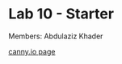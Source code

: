 # Lab 10 - Starter
Members: Abdulaziz Khader

[canny.io page](https://cse110-lab10-abdulazizkhader.canny.io/)
